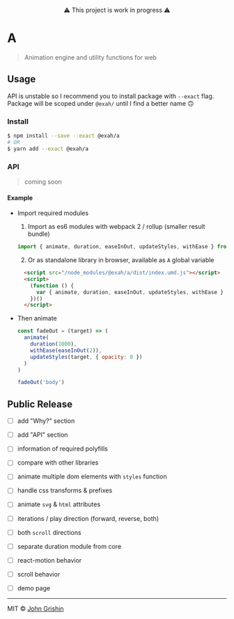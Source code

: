 <p align="center">⚠️ This project is work in progress ⚠️ </p>

# A

> Animation engine and utility functions for web


## Usage

API is unstable so I recommend you to install package with `--exact` flag. Package will be scoped under `@exah/` until I find a better name 🙃


### Install

```sh
$ npm install --save --exact @exah/a
# OR
$ yarn add --exact @exah/a
```


### API

> coming soon


#### Example

- Import required modules

  1. Import as es6 modules with webpack 2 / rollup (smaller result bundle)

    ```js
    import { animate, duration, easeInOut, updateStyles, withEase } from '@exah/a'
    ```

  2. Or as standalone library in browser, available as `A` global variable

    ```html
      <script src="/node_modules/@exah/a/dist/index.umd.js"></script>
      <script>
        (function () {
          var { animate, duration, easeInOut, updateStyles, withEase } = A
        })()
      </script>
    ```

- Then animate

  ```js
  const fadeOut = (target) => (
    animate(
      duration(1000),
      withEase(easeInOut(2)), 
      updateStyles(target, { opacity: 0 })
    )
  )

  fadeOut('body')
  ```


## Public Release

- [ ] add "Why?" section
- [ ] add "API" section
- [ ] information of required polyfills
- [ ] compare with other libraries
- [ ] animate multiple dom elements with `styles` function
- [ ] handle css transforms & prefixes
- [ ] animate `svg` & `html` attributes
- [ ] iterations / play direction (forward, reverse, both)
- [ ] both `scroll` directions
- [ ] separate duration module from core
- [ ] react-motion behavior
- [ ] scroll behavior
- [ ] demo page


---

MIT © [John Grishin](http://johngrish.in)
